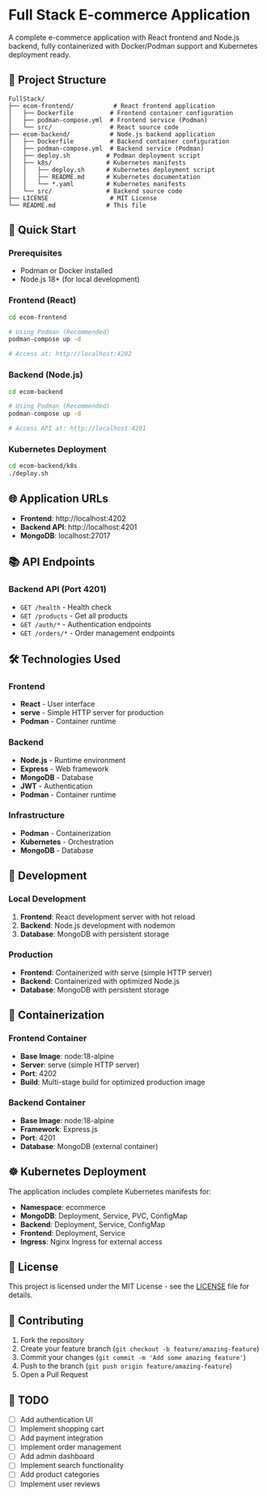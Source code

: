 # Full Stack E-commerce Application

A complete e-commerce application with React frontend and Node.js backend, fully containerized with Docker/Podman support and Kubernetes deployment ready.

## 📁 Project Structure

```
FullStack/
├── ecom-frontend/           # React frontend application
│   ├── Dockerfile          # Frontend container configuration
│   ├── podman-compose.yml  # Frontend service (Podman)
│   └── src/                # React source code
├── ecom-backend/           # Node.js backend application
│   ├── Dockerfile          # Backend container configuration
│   ├── podman-compose.yml  # Backend service (Podman)
│   ├── deploy.sh          # Podman deployment script
│   ├── k8s/               # Kubernetes manifests
│   │   ├── deploy.sh      # Kubernetes deployment script
│   │   ├── README.md      # Kubernetes documentation
│   │   └── *.yaml         # Kubernetes manifests
│   └── src/               # Backend source code
├── LICENSE                 # MIT License
└── README.md              # This file
```

## 🚀 Quick Start

### Prerequisites
- Podman or Docker installed
- Node.js 18+ (for local development)

### Frontend (React)
```bash
cd ecom-frontend

# Using Podman (Recommended)
podman-compose up -d

# Access at: http://localhost:4202
```

### Backend (Node.js)
```bash
cd ecom-backend

# Using Podman (Recommended)
podman-compose up -d

# Access API at: http://localhost:4201
```

### Kubernetes Deployment
```bash
cd ecom-backend/k8s
./deploy.sh
```

## 🌐 Application URLs

- **Frontend**: http://localhost:4202
- **Backend API**: http://localhost:4201
- **MongoDB**: localhost:27017

## 📚 API Endpoints

### Backend API (Port 4201)
- `GET /health` - Health check
- `GET /products` - Get all products
- `GET /auth/*` - Authentication endpoints
- `GET /orders/*` - Order management endpoints

## 🛠️ Technologies Used

### Frontend
- **React** - User interface
- **serve** - Simple HTTP server for production
- **Podman** - Container runtime

### Backend
- **Node.js** - Runtime environment
- **Express** - Web framework
- **MongoDB** - Database
- **JWT** - Authentication
- **Podman** - Container runtime

### Infrastructure
- **Podman** - Containerization
- **Kubernetes** - Orchestration
- **MongoDB** - Database

## 🔧 Development

### Local Development
1. **Frontend**: React development server with hot reload
2. **Backend**: Node.js development with nodemon
3. **Database**: MongoDB with persistent storage

### Production
- **Frontend**: Containerized with serve (simple HTTP server)
- **Backend**: Containerized with optimized Node.js
- **Database**: MongoDB with persistent storage

## 🐳 Containerization

### Frontend Container
- **Base Image**: node:18-alpine
- **Server**: serve (simple HTTP server)
- **Port**: 4202
- **Build**: Multi-stage build for optimized production image

### Backend Container
- **Base Image**: node:18-alpine
- **Framework**: Express.js
- **Port**: 4201
- **Database**: MongoDB (external container)

## ☸️ Kubernetes Deployment

The application includes complete Kubernetes manifests for:
- **Namespace**: ecommerce
- **MongoDB**: Deployment, Service, PVC, ConfigMap
- **Backend**: Deployment, Service, ConfigMap
- **Frontend**: Deployment, Service
- **Ingress**: Nginx Ingress for external access

## 📄 License

This project is licensed under the MIT License - see the [LICENSE](LICENSE) file for details.

## 🤝 Contributing

1. Fork the repository
2. Create your feature branch (`git checkout -b feature/amazing-feature`)
3. Commit your changes (`git commit -m 'Add some amazing feature'`)
4. Push to the branch (`git push origin feature/amazing-feature`)
5. Open a Pull Request

## 📝 TODO

- [ ] Add authentication UI
- [ ] Implement shopping cart
- [ ] Add payment integration
- [ ] Implement order management
- [ ] Add admin dashboard
- [ ] Implement search functionality
- [ ] Add product categories
- [ ] Implement user reviews 